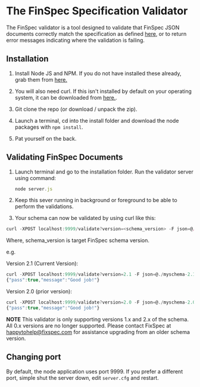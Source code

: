 # The FinSpec Specification Validator

The FinSpec validator is a tool designed to validate that FinSpec JSON documents correctly match the specification as defined [here](https://finspec.io), or to return error messages indicating where the validation is failing.

## Installation

1. Install Node JS and NPM. If you do not have installed these already, grab them from [here.](https://nodejs.org/en/download/)

2. You will also need curl. If this isn't installed by default on your operating system, it can be downloaded from [here.](https://curl.haxx.se/download.html).

3. Git clone the repo (or download / unpack the zip).

4. Launch a terminal, cd into the install folder and download the node packages with `npm install`.

5. Pat yourself on the back.

## Validating FinSpec Documents

1. Launch terminal and go to the installation folder. Run the validator server using command:

   ```js
   node server.js
   ```

2. Keep this sever running in background or foreground to be able to perform the validations.

3. Your schema can now be validated by using curl like this:

```js   
curl -XPOST localhost:9999/validate?version=<schema_version> -F json=@/path/to/finspec.json
```

Where,
	schema_version is target FinSpec schema version.

e.g.

   Version 2.1 (Current Version):
   ```js
   curl -XPOST localhost:9999/validate?version=2.1 -F json=@./myschema-2.1.json
   {"pass":true,"message":"Good job!"}
   ```

   Version 2.0 (prior version):
   ```js
   curl -XPOST localhost:9999/validate?version=2.0 -F json=@./myschema-2.0.json
   {"pass":true,"message":"Good job!"}
   ```

**NOTE** This validator is only supporting versions 1.x and 2.x of the schema. All 0.x versions are no longer supported. Please contact FixSpec at happytohelp@fixspec.com for assistance upgrading from an older schema version.

## Changing port

By default, the node application uses port 9999. If you prefer a different port, simple shut the server down, edit `server.cfg` and restart.
